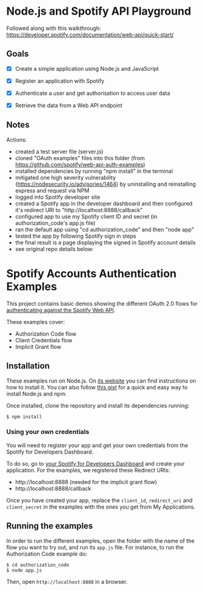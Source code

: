 # Node.js and Spotify API Playground

Followed along with this walkthrough: https://developer.spotify.com/documentation/web-api/quick-start/ 


## Goals

- [X] Create a simple application using Node.js and JavaScript
- [X] Register an application with Spotify
- [X] Authenticate a user and get authorisation to access user data
- [X] Retrieve the data from a Web API endpoint


## Notes

Actions:
* created a test server file (server.js)
* cloned "OAuth examples" files into this folder (from https://github.com/spotify/web-api-auth-examples)
* installed dependencies by running "npm install" in the terminal
* mitigated one high severity vulnerability (https://nodesecurity.io/advisories/1464) by uninstalling and reinstalling express and request via NPM
* logged into Spotify developer site
* created a Spotify app in the developer dashboard and then configured it's redirect URI to "http://localhost:8888/callback"
* configured app to use my Spotify client ID and secret (in authorization_code's app.js file)
* ran the default app using "cd authorization_code" and then "node app"
* tested the app by following Spotify sign in steps
* the final result is a page displaying the signed in Spotify account details
* see original repo details below:


# Spotify Accounts Authentication Examples

This project contains basic demos showing the different OAuth 2.0 flows for [authenticating against the Spotify Web API](https://developer.spotify.com/web-api/authorization-guide/).

These examples cover:

* Authorization Code flow
* Client Credentials flow
* Implicit Grant flow

## Installation

These examples run on Node.js. On [its website](http://www.nodejs.org/download/) you can find instructions on how to install it. You can also follow [this gist](https://gist.github.com/isaacs/579814) for a quick and easy way to install Node.js and npm.

Once installed, clone the repository and install its dependencies running:

    $ npm install

### Using your own credentials
You will need to register your app and get your own credentials from the Spotify for Developers Dashboard.

To do so, go to [your Spotify for Developers Dashboard](https://beta.developer.spotify.com/dashboard) and create your application. For the examples, we registered these Redirect URIs:

* http://localhost:8888 (needed for the implicit grant flow)
* http://localhost:8888/callback

Once you have created your app, replace the `client_id`, `redirect_uri` and `client_secret` in the examples with the ones you get from My Applications.

## Running the examples
In order to run the different examples, open the folder with the name of the flow you want to try out, and run its `app.js` file. For instance, to run the Authorization Code example do:

    $ cd authorization_code
    $ node app.js

Then, open `http://localhost:8888` in a browser.
